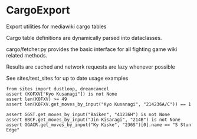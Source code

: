 # CargoExport
Export utilities for mediawiki cargo tables

Cargo table definitions are dynamically parsed into dataclasses.

cargo/fetcher.py provides the basic interface for all fighting game wiki related methods.

Results are cached and network requests are lazy whenever possible

See sites/test_sites for up to date usage examples

```
from sites import dustloop, dreamcancel
assert (KOFXV["Kyo Kusanagi"]) is not None
assert len(KOFXV) >= 49
assert len(KOFXV.get_moves_by_input("Kyo Kusanagi", "214236A/C")) == 1

assert GGST.get_moves_by_input("Baiken", "41236H") is not None
assert BBCF.get_moves_by_input("Jin Kisaragi", "214B") is not None
assert GGACR.get_moves_by_input("Ky Kiske", "236S")[0].name == "S Stun Edge"

```
